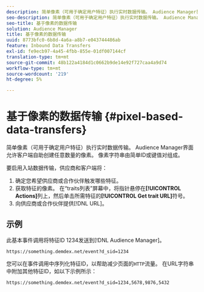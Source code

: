 ```yaml
---
description: 简单像素（可用于确定用户特征）执行实时数据传输。 Audience Manager界面允许客户端自助创建任意数量的像素。 像素字符串由简单ID或键值对组成。
seo-description: 简单像素（可用于确定用户特征）执行实时数据传输。 Audience Manager界面允许客户端自助创建任意数量的像素。 像素字符串由简单ID或键值对组成。
seo-title: 基于像素的数据传输
solution: Audience Manager
title: 基于像素的数据传输
uuid: 8773bfc0-6b8d-4a6a-a8b7-e043744486ab
feature: Inbound Data Transfers
exl-id: fe9ecb97-4a45-4fbb-855e-01df007144cf
translation-type: tm+mt
source-git-commit: 48b122a4184d1c0662b9de14e92f727caa4a9d74
workflow-type: tm+mt
source-wordcount: '219'
ht-degree: 5%

---
```


# 基于像素的数据传输 {#pixel-based-data-transfers}

简单像素（可用于确定用户特征）执行实时数据传输。 Audience Manager界面允许客户端自助创建任意数量的像素。 像素字符串由简单ID或键值对组成。

<!-- c_rt_inbound_pixel_transfers.xml -->

要启用入站数据传输，供应商和客户端将：

1. 确定您希望供应商或合作伙伴触发哪些特征。
1. 获取特征的像素。 在“traits列表”屏幕中，将指针悬停在&#x200B;**[!UICONTROL Actions]**&#x200B;列上，然后单击所需特征的&#x200B;**[!UICONTROL Get trait URL]**&#x200B;符号。
1. 向供应商或合作伙伴提供[!DNL URL]。

## 示例

此基本事件调用将特征ID 1234发送到[!DNL Audience Manager]。

```
https://something.demdex.net/event?d_sid=1234
```

您可以在事件调用中序列化特征ID，以帮助减少页面的`HTTP`流量。 在URL字符串中附加其他特征ID，如以下示例所示：

```
https://something.demdex.net/event?d_sid=1234,5678,9876,5432
```
